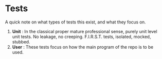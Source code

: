 # Tests

A quick note on what types of tests this exist, and what they focus on.

1. **Unit** : In the classical proper mature professional sense, purely unit level unit tests. No leakage, no creeping. F.I.R.S.T. tests, isolated, mocked, stubbed.
2. **User** : These tests focus on how the main program of the repo is to be used.
